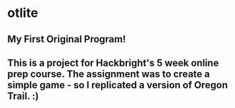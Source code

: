 # otlite

<h2> My First Original Program! <h2>

This is a project for Hackbright's 5 week online prep course. The assignment was to create a simple game - so I replicated a version of Oregon Trail. :)

